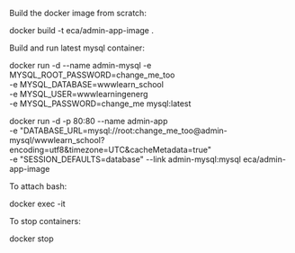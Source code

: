 Build the docker image from scratch:

docker build -t eca/admin-app-image .

Build and run latest mysql container:

docker run -d --name admin-mysql -e MYSQL_ROOT_PASSWORD=change_me_too \
 -e MYSQL_DATABASE=wwwlearn_school \
 -e MYSQL_USER=wwwlearningenerg \
 -e MYSQL_PASSWORD=change_me mysql:latest

docker run -d -p 80:80 --name admin-app \
  -e "DATABASE_URL=mysql://root:change_me_too@admin-mysql/wwwlearn_school?encoding=utf8&timezone=UTC&cacheMetadata=true" \
  -e "SESSION_DEFAULTS=database" --link admin-mysql:mysql eca/admin-app-image

To attach bash: 

docker exec -it <container name>

To stop containers: 

docker stop <container name>

